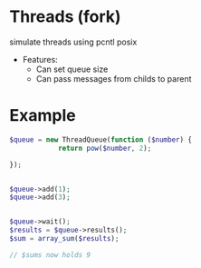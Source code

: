 # Threads (fork)
simulate threads using pcntl posix 


* Features:
  * Can set queue size
  * Can pass messages from childs to parent 
  
# Example
```php
$queue = new ThreadQueue(function ($number) {
            return pow($number, 2);

});


$queue->add(1);
$queue->add(3);


$queue->wait();
$results = $queue->results();
$sum = array_sum($results);

// $sums now holds 9

```